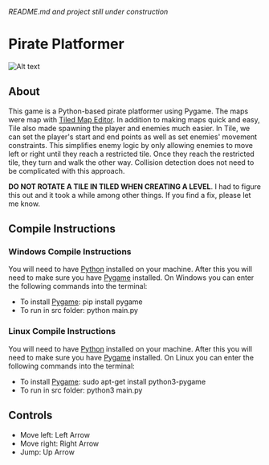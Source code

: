 *README.md and project still under construction*
# Pirate Platformer
![Alt text](https://github.com/RobertCarrUTA/Pirate-Platformer/blob/main/gif/pirate.gif)


## About
This game is a Python-based pirate platformer using Pygame. The maps were map with [Tiled Map Editor](https://thorbjorn.itch.io/tiled). In addition to making maps quick and easy, Tile also made spawning the player and enemies much easier. In Tile, we can set the player's start and end points as well as set enemies' movement constraints. This simplifies enemy logic by only allowing enemies to move left or right until they reach a restricted tile. Once they reach the restricted tile, they turn and walk the other way. Collision detection does not need to be complicated with this approach.

**DO NOT ROTATE A TILE IN TILED WHEN CREATING A LEVEL**. I had to figure this out and it took a while among other things. If you find a fix, please let me know.


## Compile Instructions


### Windows Compile Instructions
You will need to have [Python](https://www.python.org/) installed on your machine. After this you will need to make sure you have [Pygame](https://www.pygame.org/wiki/GettingStarted) installed. On Windows you can enter the following commands into the terminal:
* To install [Pygame](https://www.pygame.org/wiki/GettingStarted): pip install pygame
* To run in src folder: python main.py


### Linux Compile Instructions
You will need to have [Python](https://www.python.org/) installed on your machine. After this you will need to make sure you have [Pygame](https://www.pygame.org/wiki/GettingStarted) installed. On Linux you can enter the following commands into the terminal:
* To install [Pygame](https://www.pygame.org/wiki/GettingStarted): sudo apt-get install python3-pygame
* To run in src folder: python3 main.py


## Controls
* Move left: Left Arrow
* Move right: Right Arrow
* Jump: Up Arrow

